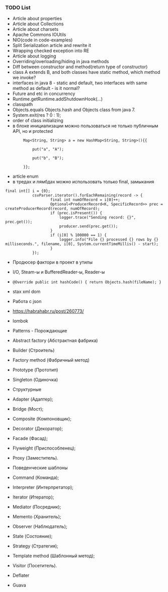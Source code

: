 ### TODO List
* Article about properties
* Article about Collections
* Article about charsets
* Apache Commons IOUtils
* NIO(code in code-examples)
* Split Serialization article and rewrite it
* Wrapping checked exception into RE
* Article about logging
* Overriding/overloading/hiding in java methods
* Diff between constructor and method(return type of constructor)
* class A extends B, and both classes have static method, which method we invoke?
* interfaces in java 8 - static and default, two interfaces with same method as default - is it normal?
* Future and etc in concurrency
* Runtime.getRuntime.addShutdownHook(...)
* classpath
* Objects.equals Objects.hash and Objects class from java 7.
* System.exit(res ? 0 : 1);
* order of class initializing
* в блоке инициализации можно пользоваться не только публичным API, но и protected
```
        Map<String, String> a = new HashMap<String, String>(){{

            put("a", "A");

            put("b", "B");

        }};
```
* article enum
* в тредах и лямбдах можно использовать только final, замыкания
```
final int[] i = {0};
            csvParser.iterator().forEachRemaining(record -> {
                    final int numOfRecord = i[0]++;
                    Optional<ProducerRecord<K, SpecificRecord>> prec = createProducerRecord(record, numOfRecord);
                    if (prec.isPresent()) {
                        logger.trace("Sending record: {}", prec.get());
                        producer.send(prec.get());
                    }
                    if (i[0] % 100000 == 1) {
                        logger.info("File {} processed {} rows by {} milliseconds.", filename, i[0], System.currentTimeMillis() - start);
                    }
            });
```
* Продюсер фактори в проект в утилы
* I/O, Steam-ы и BufferedReader-ы, Reader-ы
* `@Override
           public int hashCode() {
               return Objects.hash(fileName);
           }`
           
* stax xml dom
* Работа с json
* https://habrahabr.ru/post/260773/
* lombok
* Patterns - Порождающие
 * Abstract factory (Абстрактная фабрика)
 * Builder (Строитель)
 * Factory method (Фабричный метод)
 * Prototype (Прототип)
 * Singleton (Одиночка)
* Структурные
 * Adapter (Адаптер);
 * Bridge (Мост);
 * Composite (Компоновщик);
 * Decorator (Декоратор);
 * Facade (Фасад);
 * Flyweight (Приспособленец);
 * Proxy (Заместитель).
* Поведенческие шаблоны
 * Command (Команда);
 * Interpreter (Интерпретатор);
 * Iterator (Итератор);
 * Mediator (Посредник);
 * Memento (Хранитель);
 * Observer (Наблюдатель);
 * State (Состояние);
 * Strategy (Стратегия);
 * Template method (Шаблонный метод);
 * Visitor (Посетитель).
* Deflater
* Guava
